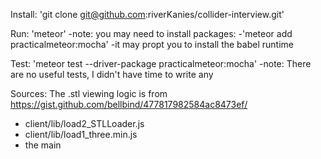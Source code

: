 Install:
'git clone git@github.com:riverKanies/collider-interview.git'

Run:
'meteor'
-note: you may need to install packages:
  -'meteor add practicalmeteor:mocha'
  -it may propt you to install the babel runtime

Test:
'meteor test --driver-package practicalmeteor:mocha'
-note: There are no useful tests, I didn't have time to write any

Sources:
The .stl viewing logic is from https://gist.github.com/bellbind/477817982584ac8473ef/
- client/lib/load2_STLLoader.js
- client/lib/load1_three.min.js
- the main <script> in index.html

Description:
- Why meteor: I chose meteor because it has a bunch of great stuff out of the box such as reactivity and easy to use testing frameworks. It's also great for small prototype apps because it has a flexible code structure (a full-stack app could be written in a single file) and quick to use db system.
- Overall approach to project: honestly, I just focused on getting the functionality in there. Code organization and testing could be greatly improved but I barely got it working in the time allowed so it is what it is.
- Code structure: all the relevant code is in two files in the client folder. The main.html file has all view logic and a script for the .stl viewer. the main.js file has the code that tracks state and saves data (yeah, you can hit the db from the client with meteor). File storage is handled with FileStack.
- Unexpected setbacks: I ended up using Blaze for reactive templating which was probably not ideal since I'm much more experienced with React (I spent a good deal of time just getting the reactivity to work right). However, I feel like every project involves new tech and I think that overall this is still a good representation of what I can do in 5 hrs.
